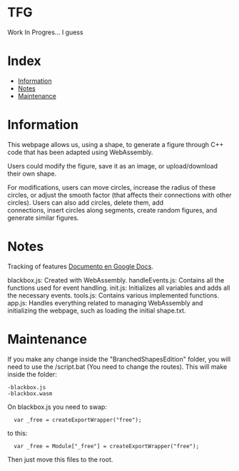 # TFG

  Work In Progres... I guess

# Index

- [Information](#Information)
- [Notes](#notes)
- [Maintenance](#maintenance)



# Information

  This webpage allows us, using a shape, to generate a figure through C++ code that has been adapted using WebAssembly.
  
  Users could modify the figure, save it as an image, or upload/download their own shape.
  
  For modifications, users can move circles, increase the radius of these circles, or adjust the smooth factor (that affects their connections with other circles). Users can also add circles, delete them, add   
  connections, insert circles along segments, create random figures, and generate similar figures.


# Notes

  Tracking of features [Documento en Google Docs](https://docs.google.com/document/d/1GtQtelN7FGx5gK_FEvt-q0SWJWtZPghOxBOqhI2w_kc/edit).

  blackbox.js: Created with WebAssembly.
  handleEvents.js: Contains all the functions used for event handling.
  init.js: Initializes all variables and adds all the necessary events.
  tools.js: Contains various implemented functions.
  app.js: Handles everything related to managing WebAssembly and initializing the webpage, such as loading the initial shape.txt.


# Maintenance ###

  If you make any change inside the "BranchedShapesEdition" folder, you will need to use the /script.bat (You need to change the routes).
  This will make inside the folder:
  
    -blackbox.js
    -blackbox.wasm
  
  On blackbox.js you need to swap:
  
      var _free = createExportWrapper("free");
  
  to this:
  
      var _free = Module["_free"] = createExportWrapper("free");
  
  Then just move this files to the root.
  
